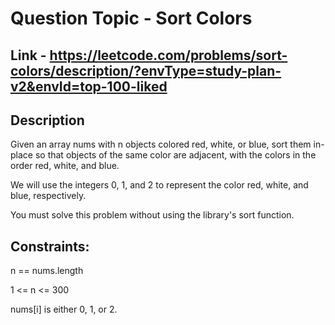 # Question Topic - Sort Colors



## Link - https://leetcode.com/problems/sort-colors/description/?envType=study-plan-v2&envId=top-100-liked


## Description

Given an array nums with n objects colored red, white, or blue, sort them in-place so that objects of the same color are adjacent, with the colors in the order red, white, and blue.

We will use the integers 0, 1, and 2 to represent the color red, white, and blue, respectively.

You must solve this problem without using the library's sort function.

## Constraints:

n == nums.length

1 <= n <= 300

nums[i] is either 0, 1, or 2.
